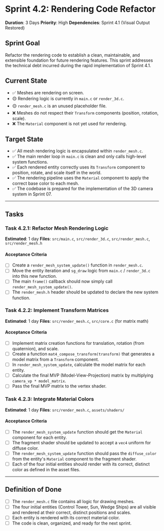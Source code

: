 # Sprint 4.2: Rendering Code Refactor

**Duration**: 3 Days
**Priority**: High
**Dependencies**: Sprint 4.1 (Visual Output Restored)

## Sprint Goal
Refactor the rendering code to establish a clean, maintainable, and extensible foundation for future rendering features. This sprint addresses the technical debt incurred during the rapid implementation of Sprint 4.1.

## Current State
- ✅ Meshes are rendering on screen.
- 🟡 Rendering logic is currently in `main.c` or `render_3d.c`.
- 🟡 `render_mesh.c` is an unused placeholder file.
- ❌ Meshes do not respect their `Transform` components (position, rotation, scale).
- ❌ The `Material` component is not yet used for rendering.

## Target State
- ✅ All mesh rendering logic is encapsulated within `render_mesh.c`.
- ✅ The main render loop in `main.c` is clean and only calls high-level system functions.
- ✅ Each rendered entity correctly uses its `Transform` component to position, rotate, and scale itself in the world.
- ✅ The rendering pipeline uses the `Material` component to apply the correct base color to each mesh.
- ✅ The codebase is prepared for the implementation of the 3D camera system in Sprint 07.

---

## Tasks

### Task 4.2.1: Refactor Mesh Rendering Logic
**Estimated**: 1 day
**Files**: `src/main.c`, `src/render_3d.c`, `src/render_mesh.c`, `src/render_mesh.h`

#### Acceptance Criteria
- [ ] Create a `render_mesh_system_update()` function in `render_mesh.c`.
- [ ] Move the entity iteration and `sg_draw` logic from `main.c` / `render_3d.c` into this new function.
- [ ] The main `frame()` callback should now simply call `render_mesh_system_update()`.
- [ ] The `render_mesh.h` header should be updated to declare the new system function.

### Task 4.2.2: Implement Transform Matrices
**Estimated**: 1 day
**Files**: `src/render_mesh.c`, `src/core.c` (for matrix math)

#### Acceptance Criteria
- [ ] Implement matrix creation functions for translation, rotation (from quaternion), and scale.
- [ ] Create a function `mat4_compose_transform(transform)` that generates a model matrix from a `Transform` component.
- [ ] In `render_mesh_system_update`, calculate the model matrix for each entity.
- [ ] Calculate the final MVP (Model-View-Projection) matrix by multiplying `camera_vp * model_matrix`.
- [ ] Pass the final MVP matrix to the vertex shader.

### Task 4.2.3: Integrate Material Colors
**Estimated**: 1 day
**Files**: `src/render_mesh.c`, `assets/shaders/`

#### Acceptance Criteria
- [ ] The `render_mesh_system_update` function should get the `Material` component for each entity.
- [ ] The fragment shader should be updated to accept a `vec4` uniform for diffuse color.
- [ ] The `render_mesh_system_update` function should pass the `diffuse_color` from the entity's `Material` component to the fragment shader.
- [ ] Each of the four initial entities should render with its correct, distinct color as defined in the asset files.

---

## Definition of Done
- [ ] The `render_mesh.c` file contains all logic for drawing meshes.
- [ ] The four initial entities (Control Tower, Sun, Wedge Ships) are all visible and rendered at their correct, distinct positions and scales.
- [ ] Each entity is rendered with its correct material color.
- [ ] The code is clean, organized, and ready for the next sprint.

